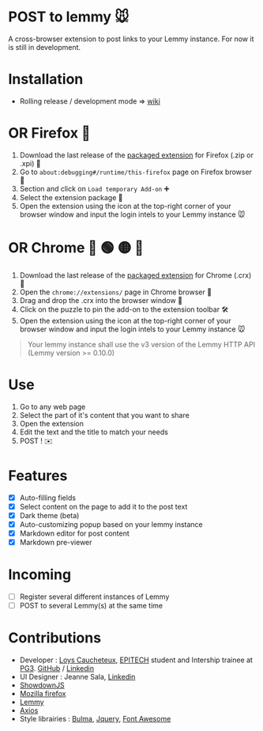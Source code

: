 # POST to lemmy :mouse:

A cross-browser extension to post links to your Lemmy instance.
For now it is still in development.
# Installation
 * Rolling release / development mode => [wiki](https://github.com/NiceOpenSource/posttolemmy/wiki/Rolling-release-installation)


# OR Firefox :fox_face:
1. Download the last release of the [packaged extension](https://github.com/NiceOpenSource/posttolemmy/releases/latest) for Firefox (.zip or .xpi) :file_folder:
2. Go to ``about:debugging#/runtime/this-firefox`` page on Firefox browser :bug:
3. Section and click on ```Load temporary Add-on``` :heavy_plus_sign:
4. Select the extension package :open_file_folder:
5. Open the extension using the icon at the top-right corner of your browser window and input the login intels to your Lemmy instance :mouse:

# OR Chrome :large_blue_circle: :green_circle: :yellow_circle: :red_circle:
1. Download the last release of the [packaged extension](https://github.com/NiceOpenSource/posttolemmy/releases/latest) for Chrome (.crx) :file_folder:
2. Open the ``chrome://extensions/`` page in Chrome browser 🧩
3. Drag and drop the .crx into the browser window :open_file_folder:
4. Click on the puzzle to pin the add-on to the extension toolbar :hammer_and_wrench:
5. Open the extension using the icon at the top-right corner of your browser window and input the login intels to your Lemmy instance :mouse:

> Your lemmy instance shall use the v3 version of the Lemmy HTTP API (Lemmy version >= 0.10.0)

# Use
1. Go to any web page
2. Select the part of it's content that you want to share
3. Open the extension
4. Edit the text and the title to match your needs
5. POST ! :envelope:

# Features
- [x] Auto-filling fields
- [x] Select content on the page to add it to the post text
- [x] Dark theme (beta)
- [x] Auto-customizing popup based on your lemmy instance
- [x] Markdown editor for post content
- [x] Markdown pre-viewer

# Incoming
- [ ] Register several different instances of Lemmy
- [ ] POST to several Lemmy(s) at the same time

# Contributions
* Developer : [Loys Caucheteux](https://cv.loys.me), [EPITECH](https://github.com/Epitech) student and Intership trainee at [PG3](https://github.com/pg3io). [GitHub](https://github.com/gummyWalrus) / [Linkedin](https://www.linkedin.com/in/loys-caucheteux-a99655205/)
* UI Designer : Jeanne Sala, [Linkedin](https://www.linkedin.com/in/jeanne-sala-846a55208/)
* [ShowdownJS](https://github.com/showdownjs/showdown)
* [Mozilla firefox](https://developer.mozilla.org/fr/firefox)
* [Lemmy](https://join-lemmy.org)
* [Axios](https://www.npmjs.com/package/axios)
* Style librairies : [Bulma](https://bulma.io/), [Jquery](https://jquery.com/), [Font Awesome](https://www.fontawesome.com)
